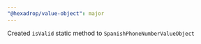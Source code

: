 ```yaml
---
"@hexadrop/value-object": major
---
```


Created `isValid` static method to `SpanishPhoneNumberValueObject`
